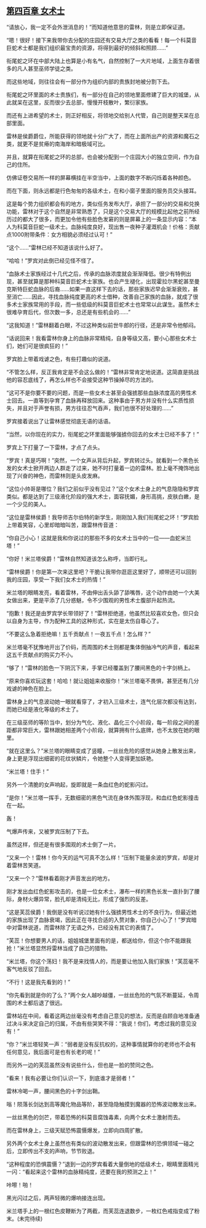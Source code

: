 ## [第四百章 女术士](https://www.xxbiquge.com/11_11222/8908205.html)


  “请放心，我一定不会外泄消息的！”而知道他意思的雷林，则是立即保证道。

  “嗯！很好！接下来我带你去分配的庄园还有交易大厅之类的看看！每一个科莫音巨蛇术士都是我们组织最宝贵的资源，将得到最好的倾斜和照顾……”

  衔尾蛇之环在中部大陆上也算是小有名气，自然控制了一大片地域，上面生存着很多的凡人甚至巫师学徒之类。

  而这些地域，则往往会有一部分作为组织内部的贵族封地被分割下去。

  衔尾蛇之环里面的术士贵族们，有一部分在自己的领地里面修建了巨大的城堡，从此就呆在这里，反而很少去总部，慢慢开枝散叶，繁衍家族。

  而还有上进希望的术士，则正好相反，将领地交给别人代管，自己则是整天呆在总部里面。

  雷林是侯爵爵位，所能获得的领地就十分广大了，而在上面所出产的资源和魔石之类，就更不是贫瘠的南海岸和暗极域可比。

  并且，就算在衔尾蛇之环的总部，也会被分配到一个庄园大小的独立空间，作为自己的住所。

  仿佛证卷交易所一样的屏幕横挂在半空当中，上面的数字不断闪烁着各种颜色。

  而在下面，则永远都是行色匆匆的各级术士，在和小窗子里面的服务员交头接耳。

  这是每个势力组织都会有的地方，类似任务发布大厅，承担了一部分的交易和兑换功能，雷林对于这个自然是非常熟悉了，只是这个交易大厅的规模比起他之前所经历过的都大了很多，而更加令他有些脸色发窘的则是屏幕上的一条显示内容：“本人为科莫音巨蛇一级术士。血脉纯度良好，现出售一夜种子灌溉机会！价格：贡献点1000附带条件：女方相貌必须经过认可！”

  “这个……”雷林已经不知道该说什么好了。

  “哈哈！”罗宾对此倒已经见怪不怪了。

  “血脉术士家族经过十几代之后，传承的血脉浓度就会渐渐降低。很少有特例出现，甚至就算是那种科莫音巨蛇术士家族。也会产生褪化，出现霍拉尔黑蛇甚至曼克斯特巨蛇血脉的后裔……如果一直这样下去的话，那些家族迟早会渐渐衰败，甚至消亡……因此，寻找血脉纯度更高的术士借种，改善自己家族的血脉，就成了很多术士家族常用的手段，而一些低级的科莫音巨蛇术士也常常以此谋生。虽然术士很难孕育后代，但次数一多，总还是有些机会的……”

  “这我知道！”雷林翻着白眼，不过这种类似前世牛郎的行径，还是非常令他郁闷。

  “话说回来！我看雷林你身上的血脉非常精纯，自身等级又高，要小心那些女术士们，她们可是很疯狂的！”

  罗宾脸上带着戏谑之色，有些打趣似的说道。

  “不管怎么样，反正我肯定是不会这么做的！”雷林非常肯定地说道。这简直是挑战他的容忍底线了，再怎么样也不会接受这种节操掉尽的方法的。

  “这可不是你要不要的问题，而是一些女术士甚至会强掳那些血脉浓度高的男性术士回去。一直等到孕育了血脉再释放回来。这种事由于男方并没有什么实质性损失，并且对于声誉有损，男方往往忍气吞声，我们也很不好处理的……”

  罗宾接着说出了让雷林感觉彻底无语的话语。

  “当然，以你现在的实力，衔尾蛇之环里面能够强掳你回去的女术士已经不多了！”

  罗宾上下打量了一下雷林，才点了点头。

  “罗宾！真是巧啊！”突然，一个女声从背后升起，罗宾转过头。就看到一个黑色长发的女术士掀开两边人群走了过来，她不时打量着一边的雷林。脸上毫不掩饰地出现了兴奋的神色，而雷林则是头皮发麻。

  “这位小帅哥是哪位？我们之前似乎没有见过？”这个女术士身上的气息隐隐和罗宾类似。都是达到了三级液化阶段的强大术士，面容抚媚，身形高挑，皮肤白嫩，是一个少见的美人。

  “这位是雷林侯爵！我导师吉尔伯特的新学生，刚刚加入我们衔尾蛇之环！”罗宾脸上带着笑容，心里却暗暗叫苦，跟雷林传音道：

  “你自己小心！这就是我和你说过的那些不多的女术士当中的一位——血蛇米兰塔！”

  “你好！米兰塔侯爵！”雷林自然知道该怎么称呼，当即行礼。

  “雷林侯爵！你是第一次来这里吧？干脆让我带你逛逛这里好了，顺带还可以回到我的庄园，享受一下我们女术士的热情！”

  米兰塔的眼睛发亮，看着雷林，不由伸出舌头舔了舔嘴唇，这个动作由她一个大美女做出来，更是平添了几分惑魅，令不少围观的男性术士腹部升起热流。

  “抱歉！我还是由罗宾学长带领好了！”雷林拒绝道，他虽然比较喜欢女色，但只会以自身为主导，作为配种工具的这种形式，实在是太伤自尊心了。

  “不要这么急着拒绝嘛！五千贡献点！一夜五千点！怎么样？”

  米兰塔毫不犹豫地开出了价码，而周围的术士则都是集体倒抽冷气的声音，看起来这五千贡献点的购买力不小。

  “够了！”雷林的脸色一下阴沉下来，手掌已经覆盖到了腰间黑色的十字剑柄上。

  “原来你喜欢玩这套！哈哈！就让姐姐来收服你！”米兰塔毫不畏惧，甚至还有几分戏谑的神色在脸上。

  雷林身上的气息波动她一眼就看穿了，才初入三级术士，连气化层次都没有达到，而她已经是液化等级的术士了。

  在三级巫师的等阶当中，划分为气化、液化、晶化三个小阶段，每一阶段之间的差距都非常巨大，雷林跟她相差两个小阶段，就算拥有什么底牌，也不太放在她的眼里。

  “就在这里么？”米兰塔的眼睛变成了竖瞳，一丝丝危险的感觉从她身上散发出来，身上更是浮现出细密的花纹状鳞片，令她整个人变得更加妖艳。

  “米兰塔！住手！”

  另外一个清脆的女声响起，旋即就是一条血红色的蛇影闪过。

  “是你！”米兰塔一挥手，无数细密的黑色气流在身体外围浮现，和血红色蛇影撞击在一起。

  轰！

  气爆声传来，又被罗宾压制了下去。

  虽然这样，但还是有很多围观的术士倒了一片。

  “又来一个！雷林！你今天的运气可真不怎么样！”压制下能量余波的罗宾，却是对着雷林苦笑道。

  “又来一个？”雷林看着刚才声音发出的地方。

  刚才发出血红色蛇影攻击的，也是一位女术士，瀑布一样的黑色长发一直扑到了腰际，身材火爆异常，脸孔却是清纯无比，形成了强烈的反差。

  “这是芙蕊侯爵！我倒是没有听说过她有什么强掳男性术士的不良行为，但最近她的家族出现了血脉衰竭，因此正在寻找合适的入赘对象，你自己小心了！”罗宾暗中对雷林说道，而雷林除了无语之外，已经没有其它的表情了。

  “芙蕊！你想要男人的话，姐姐城堡里面有的是，都送给你，但这个你不能跟我抢！”米兰塔显然将雷林当成了自己的猎物。

  “米兰塔，你这个荡妇！我不是来找情人的，而是要让他加入我们家族！”芙蕊毫不客气地反驳了回去。

  “不行！这是我先看到的！”

  “你先看到就是你的了么？”两个女人越吵越僵，一丝丝危险的气氛不断蔓延，令周围的术士都后退了很远。

  雷林站在中间，看着这两边丝毫没有考虑自己意见的想法，反而是自顾自地准备通过决斗来决定自己的归属，不由有些哭笑不得：“我说！你们，考虑过我的意见没有！”

  “你？”米兰塔轻笑一声：“弱者是没有反抗权的，这种事情就算你的老师也不会有任何意见，我后面可是也有长老的呢！”

  而另外一边的芙蕊虽然没有说些什么，但也是一脸的赞同之色。

  “看来！我有必要让你们认识一下，到底谁才是弱者！”

  雷林冷喝一声，腰间黑色的十字剑出鞘。

  嗡！陨落长剑达到高等魔化物品等阶，甚至隐隐触摸到魔器的恐怖波动散发出来。

  一丝丝黑色的剑芒，带着恐怖的科莫音腐蚀毒素，向两个女术士激射而去。

  而在雷林身上，三级天赋恐怖震慑爆发，立即向四周扩散。

  另外两个女术士身上虽然也有类似的波动散发出来，但跟雷林的恐惧领域一碰之后，立即传出不支的声响，节节败退。

  “这种程度的恐惧震慑？”退到一边的罗宾看着大量倒地的低级术士，眼睛里面精光一闪：“看起来这个雷林的血脉精纯度，还要在我的预测之上！”

  咔嚓！啪！

  黑光闪过之后，两声轻微的爆响接连出现。

  米兰塔手上的一根红色皮鞭断为了两截，而芙蕊连退数步，一枚红色戒指变成了粉末。(未完待续)
